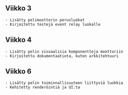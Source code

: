 ## Viikko 3
    - Lisätty pelimoottorin perusluokat
    - Kirjoitettu testejä event relay luokalle

## Viikko 4
    - Lisätty pelin visuaalisia komponentteja moottoriin
    - Kirjoitettu dokumentaatiota, kuten arkkitehtuuri

## Viikko 6
    - Lisätty pelin toiminnallisuuteen liittyviä luokkia
    - Kehitetty renderöintiä ja UI:ta